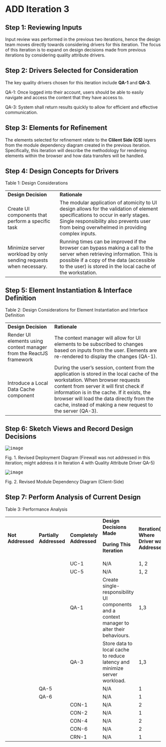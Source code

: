 # **ADD Iteration 3**

## **Step 1: Reviewing Inputs**

Input review was performed in the previous two iterations, hence the design team moves directly towards considering drivers for this iteration. The focus of this iteration is to expand on design decisions made from previous iterations by considering quality attribute drivers.


## **Step 2: Drivers Selected for Consideration**

The key quality drivers chosen for this iteration include **QA-1** and **QA-3**.

QA-1: Once logged into their account, users should be able to easily navigate and access the content that they have access to.

QA-3: System shall return results quickly to allow for efficient and effective communication.


## Step 3: Elements for Refinement

The elements selected for refinement relate to the **Clilent Side (CS)** layers from the module dependency diagram created in the previous iteration. Specifically, this iteration will describe the methodology for rendering elements within the browser and how data transfers will be handled.


## **Step 4: Design Concepts for Drivers**

Table 1: Design Considerations


<table>
  <tr>
   <td><strong>Design Decision</strong>
   </td>
   <td><strong>Rationale</strong>
   </td>
  </tr>
  <tr>
   <td>Create UI components that perform a specific task
   </td>
   <td>The modular application of atomicity to UI design allows for the validation of element specifications to occur in early stages. Single responsibility also prevents user from being overwhelmed in providing complex inputs.
   </td>
  </tr>
  <tr>
   <td>Minimize server workload by only sending requests when necessary.
   </td>
   <td>Running times can be improved if the browser can bypass making a call to the server when retrieving information. This is possible if a copy of the data (accessible to the user) is stored in the local cache of the workstation.
   </td>
  </tr>
</table>



## **Step 5: Element Instantiation & Interface Definition**

Table 2: Design Considerations for Element Instantiation and Interface Definition


<table>
  <tr>
   <td><strong>Design Decision</strong>
   </td>
   <td><strong>Rationale</strong>
   </td>
  </tr>
  <tr>
   <td>Render UI elements using context manager from the ReactJS framework
   </td>
   <td>The context manager will allow for UI elements to be subscribed to changes based on inputs from the user. Elements are re-rendered to display the changes (QA-1).
   </td>
  </tr>
  <tr>
   <td>Introduce a Local Data Cache component
   </td>
   <td>During the user’s session, content from the application is stored in the local cache of the workstation. When browser requests content from server it will first check if information is in the cache. If it exists, the browser will load the data directly from the cache, instead of making a new request to the server (QA-3).
   </td>
  </tr>
</table>



## **Step 6: Sketch Views and Record Design Decisions**

<kbd>![image](https://user-images.githubusercontent.com/95059924/205906058-035947e0-4d05-4c31-97e3-5f58ac8ce0d3.png)</kbd>

Fig. 1. Revised Deployment Diagram (Firewall was not addressed in this iteration; might address it in Iteration 4 with Quality Attribute Driver QA-5)

<kbd>![image](https://user-images.githubusercontent.com/95059924/205905759-dbfd70d3-d359-4b4e-906d-6ad4c43172ec.png)</kbd>

Fig. 2. Revised Module Dependency Diagram (Client-Side)


## **Step 7: Perform Analysis of Current Design**

Table 3: Performance Analysis


<table>
  <tr>
   <td><strong>Not Addressed</strong>
   </td>
   <td><strong>Partially Addressed</strong>
   </td>
   <td><strong>Completely Addressed</strong>
   </td>
   <td><strong>Design Decisions Made</strong>
<p>
<strong>During This Iteration</strong>
   </td>
   <td><strong>Iteration(s) Where Driver was Addressed</strong>
   </td>
  </tr>
  <tr>
   <td>
   </td>
   <td>
   </td>
   <td>UC-1
   </td>
   <td>N/A
   </td>
   <td>1, 2
   </td>
  </tr>
  <tr>
   <td>
   </td>
   <td>
   </td>
   <td>UC-5
   </td>
   <td>N/A
   </td>
   <td>1, 2
   </td>
  </tr>
  <tr>
   <td>
   </td>
   <td>
   </td>
   <td>QA-1
   </td>
   <td>Create single-responsibility UI components and a context manager to alter their behaviours.
   </td>
   <td>1,3
   </td>
  </tr>
  <tr>
   <td>
   </td>
   <td>
   </td>
   <td>QA-3
   </td>
   <td>Store data to local cache to reduce latency and minimize server workload.
   </td>
   <td>1,3
   </td>
  </tr>
  <tr>
   <td>
   </td>
   <td>QA-5
   </td>
   <td>
   </td>
   <td>N/A
   </td>
   <td>1
   </td>
  </tr>
  <tr>
   <td>
   </td>
   <td>QA-6
   </td>
   <td>
   </td>
   <td>N/A
   </td>
   <td>1
   </td>
  </tr>
  <tr>
   <td>
   </td>
   <td>
   </td>
   <td>CON-1
   </td>
   <td>N/A
   </td>
   <td>2
   </td>
  </tr>
  <tr>
   <td>
   </td>
   <td>
   </td>
   <td>CON-2
   </td>
   <td>N/A
   </td>
   <td>1
   </td>
  </tr>
  <tr>
   <td>
   </td>
   <td>
   </td>
   <td>CON-4
   </td>
   <td>N/A
   </td>
   <td>2
   </td>
  </tr>
  <tr>
   <td>
   </td>
   <td>
   </td>
   <td>CON-6
   </td>
   <td>N/A
   </td>
   <td>2
   </td>
  </tr>
  <tr>
   <td>
   </td>
   <td>
   </td>
   <td>CRN-1
   </td>
   <td>N/A
   </td>
   <td>1
   </td>
  </tr>
</table>
